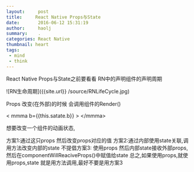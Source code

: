 ```yaml
---
layout:     post
title:     React Native Props与State
date:       2016-06-12 15:31:19
author:     haolj
summary:    .
categories: React Native
thumbnail: heart
tags:
 - mind
 - think
---
```



React Native Props与State之前要看看
RN中的声明组件的声明周期

  ![RN生命周期]({{site.url}} /source/RNLifeCycle.jpg)
  
  

Props 改变(在外部)的时候 会调用组件的Render()


\< mmma b={{this.satate.b}} > \</mmma>


想要改变一个组件的动画状态,

方案1:通过这只props 然后改变props对应的值
方案2:通过内部使用state关联,调用方法改变内部的state
不提倡方案3: 使用props 然后内部state接收外部props,然后在componentWillReaciveProps()中赋值给state
总之,如果使用props,就使用props,state 就是用方法调用,最好不要是用方案3
